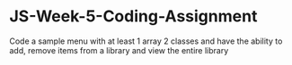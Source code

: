 # JS-Week-5-Coding-Assignment
Code a sample menu with at least 1 array 2 classes and have the ability to add, remove items from a library and view the entire library
